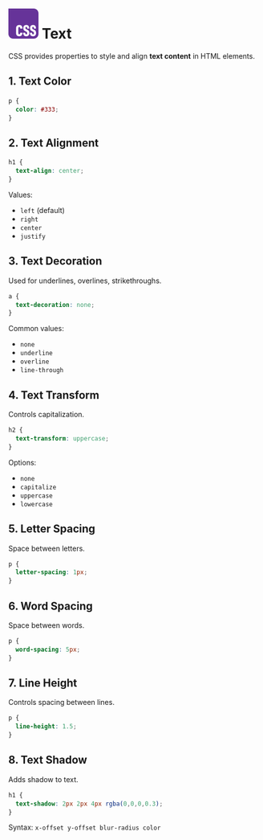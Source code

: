 # ![ ](../assets/css-logo.svg) Text

CSS provides properties to style and align **text content** in HTML elements.

## 1. Text Color

```css
p {
  color: #333;
}
```

## 2. Text Alignment

```css
h1 {
  text-align: center;
}
```

Values:

* `left` (default)
* `right`
* `center`
* `justify`

## 3. Text Decoration

Used for underlines, overlines, strikethroughs.

```css
a {
  text-decoration: none;
}
```

Common values:

* `none`
* `underline`
* `overline`
* `line-through`

## 4. Text Transform

Controls capitalization.

```css
h2 {
  text-transform: uppercase;
}
```

Options:

* `none`
* `capitalize`
* `uppercase`
* `lowercase`

## 5. Letter Spacing

Space between letters.

```css
p {
  letter-spacing: 1px;
}
```

## 6. Word Spacing

Space between words.

```css
p {
  word-spacing: 5px;
}
```

## 7. Line Height

Controls spacing between lines.

```css
p {
  line-height: 1.5;
}
```

## 8. Text Shadow

Adds shadow to text.

```css
h1 {
  text-shadow: 2px 2px 4px rgba(0,0,0,0.3);
}
```

Syntax: `x-offset y-offset blur-radius color`
